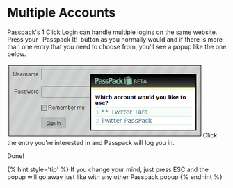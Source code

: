 # Multiple Accounts

Passpack's 1 Click Login can handle multiple logins on the same website. Press your \_Passpack It!\_button as you normally would and if there is more than one entry that you need to choose from, you'll see a popup like the one below.

![](/assets/1clicklogin_multiplelogins.png)
Click the entry you're interested in and Passpack will log you in.

Done!

{% hint style='tip' %}
If you change your mind, just press ESC and the popup will go away just like with any other Passpack popup
{% endhint %}
